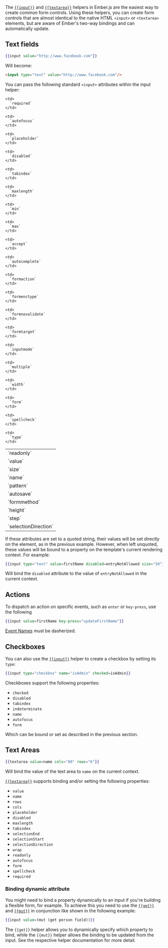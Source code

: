 The [`{{input}}`](http://emberjs.com/api/classes/Ember.Templates.helpers.html#method_input) and [`{{textarea}}`](http://emberjs.com/api/classes/Ember.Templates.helpers.html#method_textarea) helpers in Ember.js are the easiest way to create common form controls. Using these helpers, you can create form controls that are almost identical to the native HTML `<input>` or `<textarea>` elements, but are aware of Ember's two-way bindings and can automatically update.

## Text fields

```handlebars
{{input value="http://www.facebook.com"}}
```

Will become:

```html
<input type="text" value="http://www.facebook.com"/>
```

You can pass the following standard `<input>` attributes within the input helper:

<table>
  <tr>
    <td>
      `readonly`
    </td>
    
    <td>
      `required`
    </td>
    
    <td>
      `autofocus`
    </td>
  </tr>
  
  <tr>
    <td>
      `value`
    </td>
    
    <td>
      `placeholder`
    </td>
    
    <td>
      `disabled`
    </td>
  </tr>
  
  <tr>
    <td>
      `size`
    </td>
    
    <td>
      `tabindex`
    </td>
    
    <td>
      `maxlength`
    </td>
  </tr>
  
  <tr>
    <td>
      `name`
    </td>
    
    <td>
      `min`
    </td>
    
    <td>
      `max`
    </td>
  </tr>
  
  <tr>
    <td>
      `pattern`
    </td>
    
    <td>
      `accept`
    </td>
    
    <td>
      `autocomplete`
    </td>
  </tr>
  
  <tr>
    <td>
      `autosave`
    </td>
    
    <td>
      `formaction`
    </td>
    
    <td>
      `formenctype`
    </td>
  </tr>
  
  <tr>
    <td>
      `formmethod`
    </td>
    
    <td>
      `formnovalidate`
    </td>
    
    <td>
      `formtarget`
    </td>
  </tr>
  
  <tr>
    <td>
      `height`
    </td>
    
    <td>
      `inputmode`
    </td>
    
    <td>
      `multiple`
    </td>
  </tr>
  
  <tr>
    <td>
      `step`
    </td>
    
    <td>
      `width`
    </td>
    
    <td>
      `form`
    </td>
  </tr>
  
  <tr>
    <td>
      `selectionDirection`
    </td>
    
    <td>
      `spellcheck`
    </td>
    
    <td>
      `type`
    </td>
  </tr>
</table>

If these attributes are set to a quoted string, their values will be set directly on the element, as in the previous example. However, when left unquoted, these values will be bound to a property on the template's current rendering context. For example:

```handlebars
{{input type="text" value=firstName disabled=entryNotAllowed size="50"}}
```

Will bind the `disabled` attribute to the value of `entryNotAllowed` in the current context.

## Actions

To dispatch an action on specific events, such as `enter` or `key-press`, use the following

```handlebars
{{input value=firstName key-press="updateFirstName"}}
```

[Event Names](https://emberjs.com/api/classes/Ember.Component.html#toc_event-names) must be dasherized.

## Checkboxes

You can also use the [`{{input}}`](http://emberjs.com/api/classes/Ember.Templates.helpers.html#method_input) helper to create a checkbox by setting its `type`:

```handlebars
{{input type="checkbox" name="isAdmin" checked=isAdmin}}
```

Checkboxes support the following properties:

* `checked`
* `disabled`
* `tabindex`
* `indeterminate`
* `name`
* `autofocus`
* `form`

Which can be bound or set as described in the previous section.

## Text Areas

```handlebars
{{textarea value=name cols="80" rows="6"}}
```

Will bind the value of the text area to `name` on the current context.

[`{{textarea}}`](http://emberjs.com/api/classes/Ember.Templates.helpers.html#method_textarea) supports binding and/or setting the following properties:

* `value`
* `name`
* `rows`
* `cols`
* `placeholder`
* `disabled`
* `maxlength`
* `tabindex`
* `selectionEnd`
* `selectionStart`
* `selectionDirection`
* `wrap`
* `readonly`
* `autofocus`
* `form`
* `spellcheck`
* `required`

### Binding dynamic attribute

You might need to bind a property dynamically to an input if you're building a flexible form, for example. To achieve this you need to use the [`{{get}}`](http://emberjs.com/api/classes/Ember.Templates.helpers.html#method_get) and [`{{mut}}`](http://emberjs.com/api/classes/Ember.Templates.helpers.html#method_mut) in conjunction like shown in the following example:

```handlebars
{{input value=(mut (get person field))}}
```

The `{{get}}` helper allows you to dynamically specify which property to bind, while the `{{mut}}` helper allows the binding to be updated from the input. See the respective helper documentation for more detail.